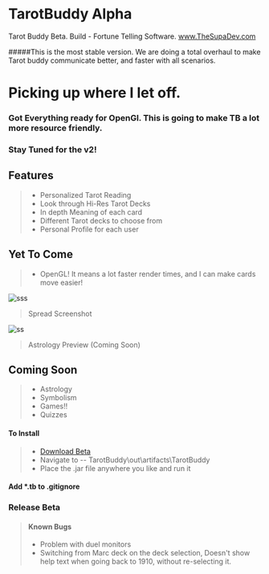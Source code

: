 TarotBuddy Alpha
==================
Tarot Buddy Beta. Build - Fortune Telling Software.
www.TheSupaDev.com

#####This is the most stable version. We are doing a total overhaul to make Tarot buddy communicate better, and faster with all scenarios. 

# Picking up where I let off.
### Got Everything ready for OpenGl. This is going to make TB a lot more resource friendly. 

### Stay Tuned for the v2!

## Features
>* Personalized Tarot Reading
>* Look through Hi-Res Tarot Decks
>* In depth Meaning of each card
>* Different Tarot decks to choose from
>* Personal Profile for each user

## Yet To Come
>* OpenGL! It means a lot faster render times, and I can make cards move easier!

![sss](http://www.java-gaming.org/user-generated-content/members/159849/reader-ss.jpg)
> Spread Screenshot



![ss](http://www.java-gaming.org/user-generated-content/members/159849/astropreview.jpg)
> Astrology Preview (Coming Soon)



## Coming Soon
>* Astrology
>* Symbolism
>* Games!!
>* Quizzes


#### To Install
>* [Download Beta](https://github.com/supaFool/TarotBuddy/releases)
>*  Navigate to -- TarotBuddy\out\artifacts\TarotBuddy
>*  Place the .jar file anywhere you like and run it

#### Add *.tb to .gitignore

### Release Beta
>#### Known Bugs
>* Problem with duel monitors 
>* Switching from Marc deck on the deck selection, Doesn't show help text when going back to 1910, without re-selecting it.


